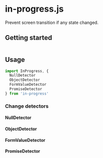 # in-progress.js
Prevent screen transition if any state changed.

## Getting started
```
```

## Usage
```js
import InProgress, {
  NullDetector
  ObjectDetector
  FormValueDetector
  PromiseDetector
} from 'in-progress'
```

### Change detectors
#### NullDetector

#### ObjectDetector

#### FormValueDetector

#### PromiseDetector
